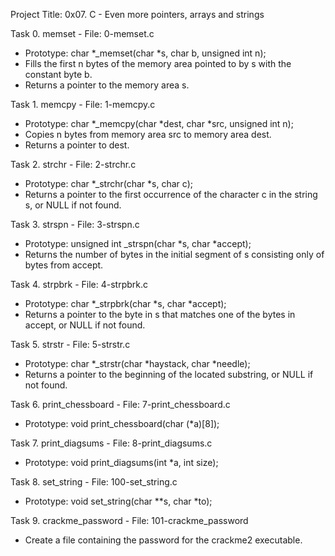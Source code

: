 Project Title: 0x07. C - Even more pointers, arrays and strings

Task 0. memset - File: 0-memset.c
   - Prototype: char *_memset(char *s, char b, unsigned int n);
   - Fills the first n bytes of the memory area pointed to by s with the constant byte b.
   - Returns a pointer to the memory area s.

Task 1. memcpy - File: 1-memcpy.c
   - Prototype: char *_memcpy(char *dest, char *src, unsigned int n);
   - Copies n bytes from memory area src to memory area dest.
   - Returns a pointer to dest.

Task 2. strchr - File: 2-strchr.c
   - Prototype: char *_strchr(char *s, char c);
   - Returns a pointer to the first occurrence of the character c in the string s, or NULL if not found.

Task 3. strspn - File: 3-strspn.c
   - Prototype: unsigned int _strspn(char *s, char *accept);
   - Returns the number of bytes in the initial segment of s consisting only of bytes from accept.

Task 4. strpbrk - File: 4-strpbrk.c
   - Prototype: char *_strpbrk(char *s, char *accept);
   - Returns a pointer to the byte in s that matches one of the bytes in accept, or NULL if not found.

Task 5. strstr - File: 5-strstr.c
   - Prototype: char *_strstr(char *haystack, char *needle);
   - Returns a pointer to the beginning of the located substring, or NULL if not found.

Task 6. print_chessboard - File: 7-print_chessboard.c
   - Prototype: void print_chessboard(char (*a)[8]);

Task 7. print_diagsums - File: 8-print_diagsums.c
   - Prototype: void print_diagsums(int *a, int size);

Task 8. set_string - File: 100-set_string.c
   - Prototype: void set_string(char **s, char *to);

Task 9. crackme_password - File: 101-crackme_password
   - Create a file containing the password for the crackme2 executable.
